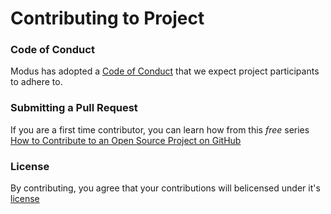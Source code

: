 # Contributing to Project

### Code of Conduct

Modus has adopted a [Code of Conduct](../CODE_OF_CONDUCT.md) that we expect project participants to adhere to.

### Submitting a Pull Request

If you are a first time contributor, you can learn how from this _free_ series [How to Contribute to an Open Source Project on GitHub](https://egghead.io/series/how-to-contribute-to-an-open-source-project-on-github)

### License

By contributing, you agree that your contributions will belicensed under it's [license](../LICENSE)
